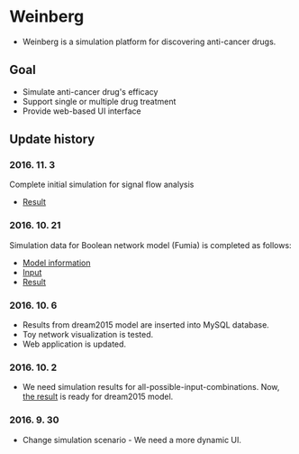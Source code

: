 # Weinberg

* Weinberg is a simulation platform for discovering anti-cancer drugs.

## Goal  

* Simulate anti-cancer drug's efficacy
* Support single or multiple drug treatment
* Provide web-based UI interface

## Update history

### 2016. 11. 3
Complete initial simulation for signal flow analysis
* [Result](http://gofile.me/3gpVt/3G1y2N9Mv)

### 2016. 10. 21
Simulation data for Boolean network model (Fumia) is completed as follows:
* [Model information](http://gofile.me/3gpVt/y2dxkMQqC)
* [Input](http://gofile.me/3gpVt/U49KItViF)
* [Result](http://gofile.me/3gpVt/RFIJh6AK2)

### 2016. 10. 6

* Results from dream2015 model are inserted into MySQL database.
* Toy network visualization is tested.
* Web application is updated.

### 2016. 10. 2

* We need simulation results for all-possible-input-combinations. Now, [the result](http://gofile.me/3gpVt/XaMsc90e2) is ready for dream2015 model.

### 2016. 9. 30

* Change simulation scenario - We need a more dynamic UI.
